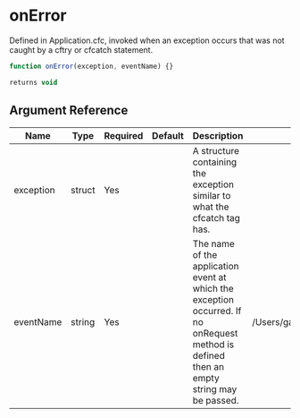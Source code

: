# onError

Defined in Application.cfc, invoked when an exception occurs that was not caught by a cftry or cfcatch statement.

```javascript
function onError(exception, eventName) {}
```

```javascript
returns void
```

## Argument Reference

| Name | Type | Required | Default | Description | Values |
| --- | --- | --- | --- | --- | --- |
| exception | struct | Yes |  | A structure containing the exception similar to what the cfcatch tag has. |  |
| eventName | string | Yes |  | The name of the application event at which the exception occurred. If no onRequest method is defined then an empty string may be passed. | /Users/garethedwards/development/github/cfdocs/docs/functions/onerror.md|[empty string] |
